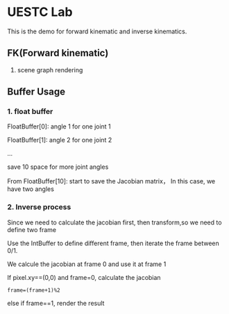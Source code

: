 # UESTC Lab
This is the demo for forward kinematic and inverse kinematics.

## FK(Forward kinematic)
1. scene graph rendering

## Buffer Usage
### 1. float buffer
FloatBuffer[0]: angle 1 for one joint 1

FloatBuffer[1]: angle 2 for one joint 2

...

save 10 space for more joint angles

From FloatBuffer[10]: start to save the Jacobian matrix， In this case, we have two angles

### 2. Inverse process
Since we need to calculate the jacobian first, then transform,so we need to define two frame

Use the IntBuffer to define different frame, then iterate the frame between 0/1.

We calcule the jacobian at frame 0 and use it at frame 1

If pixel.xy==(0,0) and frame=0, calculate the jacobian

    frame=(frame+1)%2

else if frame==1, render the result




